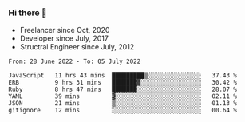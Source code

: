 ### Hi there 👋

- Freelancer since Oct, 2020
- Developer since July, 2017
- Structral Engineer since July, 2012

<!--START_SECTION:waka-->

```text
From: 28 June 2022 - To: 05 July 2022

JavaScript   11 hrs 43 mins  █████████▒░░░░░░░░░░░░░░░   37.43 %
ERB          9 hrs 31 mins   ███████▓░░░░░░░░░░░░░░░░░   30.42 %
Ruby         8 hrs 47 mins   ███████░░░░░░░░░░░░░░░░░░   28.07 %
YAML         39 mins         ▓░░░░░░░░░░░░░░░░░░░░░░░░   02.11 %
JSON         21 mins         ▒░░░░░░░░░░░░░░░░░░░░░░░░   01.13 %
gitignore    12 mins         ░░░░░░░░░░░░░░░░░░░░░░░░░   00.64 %
```

<!--END_SECTION:waka-->
